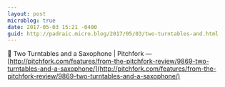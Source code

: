 ```yaml
---
layout: post
microblog: true
date: 2017-05-03 15:21 -0400
guid: http://padraic.micro.blog/2017/05/03/two-turntables-and.html
---
```

🔗 Two Turntables and a Saxophone | Pitchfork — [http://pitchfork.com/features/from-the-pitchfork-review/9869-two-turntables-and-a-saxophone/](http://pitchfork.com/features/from-the-pitchfork-review/9869-two-turntables-and-a-saxophone/)
